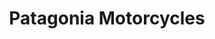 ---
title: "Patagonia Motorcycles"
url: /north-miami-beach/patagonia-motorcycles/
shop: Motorrad
---